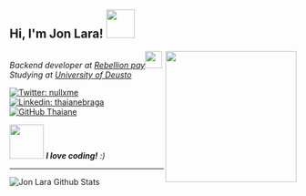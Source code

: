 <h2> Hi, I'm Jon Lara! <img src="https://media.giphy.com/media/mGcNjsfWAjY5AEZNw6/giphy.gif" width="50"></h2>
<img align='right' src="https://i.ibb.co/b719GQ0/yellow-Jon.jpg" width="230">
<p><em>Backend developer at <a href="https://rebellionpay.com">Rebellion pay</a><img src="https://media.giphy.com/media/WUlplcMpOCEmTGBtBW/giphy.gif" width="30"> </br>Studying at <a href="https://deusto.es">University of Deusto</a>
</em></p>

[![Twitter: nullxme](https://img.shields.io/twitter/follow/nullxme?style=social)](https://twitter.com/nullxme)
[![Linkedin: thaianebraga](https://img.shields.io/badge/-Jon%20Lara-blue?style=flat-square&logo=Linkedin&logoColor=white&link=https://www.linkedin.com/in/jon-lara-trigo-965ab898/)](https://www.linkedin.com/in/thaianebraga/)
[![GitHub Thaiane](https://img.shields.io/github/followers/nullxx?label=follow&style=social)](https://github.com/nullxx)

<img src="https://media3.giphy.com/media/USV0ym3bVWQJJmNu3N/giphy.gif" width="60"> <em><b>I love coding!</b> :)</em>

---

![Jon Lara Github Stats](https://github-readme-stats.vercel.app/api?username=nullxx&show_icons=true&title_color=fff&icon_color=79ff97&text_color=9f9f9f&bg_color=151515)
